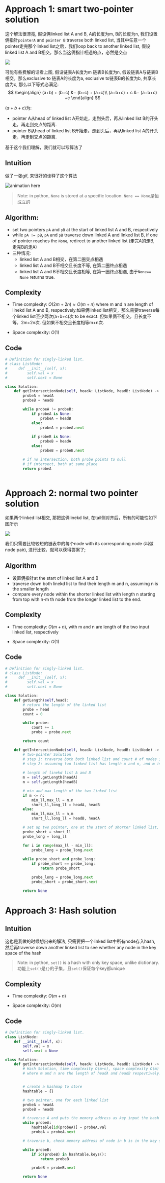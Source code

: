 # Approach 1: smart two-pointer solution 
<!-- Describe your approach to solving the problem. -->
这个解法很漂亮, 假设俩linked list A and B, A的长度为m, B的长度为n, 我们设置俩指针`pointerA` and `pointer B` traverse both linked list, 当其中任意一个pointer走完那个linked list之后，我们loop back to another linked list, 假设linked list A and B相交，那么当这俩指针相遇的点，必然是交点

![](img1.png)

可能有些费解的话看上图, 假设链表A长度为m 链表B长度为n, 假设链表A与链表B相交，那么exclusive to 链表A的长度为a, exclusive to链表B的长度为b, 共享长度为c, 那么以下等式必满足:
$$
\begin{align}
(a+b) + (b+c) &= (b+c) + (a+c)\\
(a+b+c) + c &= (a+b+c) +c
\end{align} 
$$

$(a+b+c)$为:
- pointer A从head of linked list A开始走，走到头后，再从linked list B的开头走，再走到交点的距离.
- pointer B从head of linked list B开始走，走到头后，再从linked list A的开头走，再走到交点的距离.

基于这个我们理解，我们就可以写算法了

## Intuition
<!-- Describe your first thoughts on how to solve this problem. -->

做了一张gif, 来很好的诠释了这个算法

![animation here](https://github.com/a4lamber/Leetcode/blob/master/LeetCode/Linkedlist/160-intersection-of-two-linked-list/160-linked-list-intersection.gif)

> Note: in python, `None` is stored at a specific location. `None == None`是恒成立的


## Algorithm:
- set two pointers `pA` and `pB` at the start of linked list A and B, respectively
- while `pA != pB`, `pA` and `pB` traverse down linked A and linked list B, if one of pointer reaches the `None`, redirect to another linked list (走完A的走B, 走完B的走A)
- 三种情况:
  - linked list A and B相交，在第二圈交点相遇
  - linked list A and B不相交且长度不等, 在第二圈终点相遇
  - linked list A and B不相交且长度相等, 在第一圈终点相遇, 由于`None== None` returns true.
  
  
## Complexity
- Time complexity: $O(2m+2n)\approx O(m+n)$ where m and n are length of linekd list A and B, respectively.如果俩linked list相交，那么需要traverse每个linked list至少两次(a+b+c)次 to be exact. 但如果俩不相交，且长度不等，2m+2n次. 但如果不相交且长度相等m+n次.

<!-- Add your time complexity here, e.g. $$O(n)$$ -->

- Space complexity: $O(1)$
<!-- Add your space complexity here, e.g. $$O(n)$$ -->

## Code
```python
# Definition for singly-linked list.
# class ListNode:
#     def __init__(self, x):
#         self.val = x
#         self.next = None

class Solution:
    def getIntersectionNode(self, headA: ListNode, headB: ListNode) -> Optional[ListNode]:
        probeA = headA
        probeB = headB

        while probeA != probeB:
            if probeA is None:
                probeA = headB
            else:
                probeA = probeA.next
            
            if probeB is None:
                probeB = headA
            else:
                probeB = probeB.next

        # if no intersection, both probe points to null
        # if intersect, both at same place
        return probeA
            
```


# Approach 2: normal two pointer solution
<!-- Describe your approach to solving the problem. -->

如果两个linked list相交, 那把这俩linekd list, 在tail侧对齐后，所有的可能性如下图所示

![](img2.png)

我们只需要比较较短的链表中的每个node with its corresponding node (叫做node pair), 进行比较，就可以获得答案了;

## Algorithm
<!-- Describe your first thoughts on how to solve this problem. -->

- 设置俩指针at the start of linked list A and B
- traverse down both linekd list to find their length m and n, assuming n is the smaller length
- compare every node within the shorter linked list with length n starting from top with n-m th node from the longer linked list to the end. 

## Complexity
- Time complexity: $O(m+n)$, with m and n are length of the two input linked list, respectively
<!-- Add your time complexity here, e.g. $$O(n)$$ -->

- Space complexity: $O(1)$
<!-- Add your space complexity here, e.g. $$O(n)$$ -->

## Code
```python
# Definition for singly-linked list.
# class ListNode:
#     def __init__(self, x):
#         self.val = x
#         self.next = None

class Solution:
    def getLength(self,head):
        # return the length of the linked list
        probe = head
        count = 0

        while probe:
            count += 1
            probe = probe.next

        return count

    def getIntersectionNode(self, headA: ListNode, headB: ListNode) -> Optional[ListNode]:
        # two-pointer Solution
        # step 1: traverse both both linked list and count # of nodes in both
        # step 2: assuming two linked list has length m and n, and m is the smaller one. compare the shorter linked list n nodes, with the last n nodes of the linked list with length m
        
        # length of linekd list A and B  
        m = self.getLength(headA)
        n = self.getLength(headB)

        # min and max length of the two linked list
        if m <= n:
            min_ll,max_ll = m,n
            short_ll,long_ll = headA, headB
        else:
            min_ll,max_ll = n,m
            short_ll,long_ll = headB, headA

        # set up two pointer, one at the start of shorter linked list, another one max-min away from the start position of the longer linked list
        probe_short = short_ll
        probe_long = long_ll

        for i in range(max_ll - min_ll):
            probe_long = probe_long.next
        
        while probe_short and probe_long:
            if probe_short == probe_long:
                return probe_short

            probe_long = probe_long.next
            probe_short = probe_short.next

        return None
```

# Approach 3: Hash solution
<!-- Describe your approach to solving the problem. -->

## Intuition
<!-- Describe your first thoughts on how to solve this problem. -->
这也是我做的时候想出来的解法, 只需要把一个linked list中所有node存入hash, 然后再traverse down another linked list to see whether any node in the key space of the hash

> Note: in python, `set()` is a hash with only key space, unlike dictionary. 功能上`set()`是`{}`的子集，且`set()`保证每个key都unique

## Complexity
- Time complexity: $O(m+n)$
<!-- Add your time complexity here, e.g. $$O(n)$$ -->

- Space complexity: $O(m)$
<!-- Add your space complexity here, e.g. $$O(n)$$ -->

## Code
```python
# Definition for singly-linked list.
class ListNode:
    def __init__(self, x):
        self.val = x
        self.next = None

class Solution:
    def getIntersectionNode(self, headA: ListNode, headB: ListNode) -> Optional[ListNode]:
        # Hash Solution, time complexity O(m+n), space complexity O(m)
        # where m and n are the length of headA and headB respevtively.


        # create a hashmap to store
        hashtable = {}

        # two pointer, one for each linked list
        probeA = headA
        probeB = headB

        # traverse A and puts the memory address as key input the hash
        while probeA:
            hashtable[id(probeA)] = probeA.val        
            probeA = probeA.next

        # traverse b, check memory address of node in b is in the key space of the hash

        while probeB:
            if id(probeB) in hashtable.keys():
                return probeB

            probeB = probeB.next

        return None            
```

